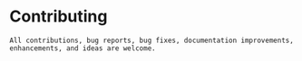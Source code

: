 # Contributing
    All contributions, bug reports, bug fixes, documentation improvements, enhancements, and ideas are welcome.
